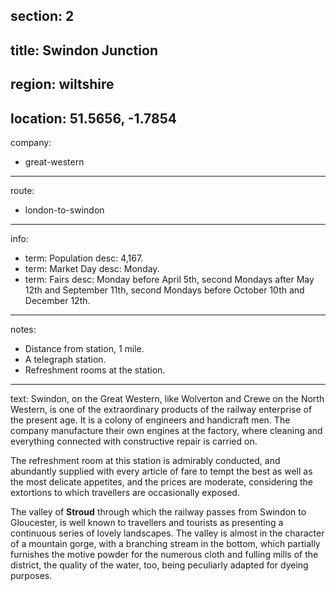 section: 2
----
title: Swindon Junction
----
region: wiltshire
----
location: 51.5656, -1.7854
----
company:
- great-western
----
route:
- london-to-swindon
----
info:
- term: Population
  desc: 4,167.
- term: Market Day
  desc: Monday.
- term: Fairs
  desc: Monday before April 5th, second Mondays after May 12th and September 11th, second Mondays before October 10th and December 12th.
----
notes:
- Distance from station, 1 mile.
- A telegraph station.
- Refreshment rooms at the station.
----
text: Swindon, on the Great Western, like Wolverton and Crewe on the North Western, is one of the extraordinary products of the railway enterprise of the present age. It is a colony of engineers and handicraft men. The company manufacture their own engines at the factory, where cleaning and everything connected with constructive repair is carried on.

The refreshment room at this station is admirably conducted, and abundantly supplied with every article of fare to tempt the best as well as the most delicate appetites, and the prices are moderate, considering the extortions to which travellers are occasionally exposed.

The valley of **Stroud** through which the railway passes from Swindon to Gloucester, is well known to travellers and tourists as presenting a continuous series of lovely landscapes. The valley is almost in the character of a mountain gorge, with a branching stream in the bottom, which partially furnishes the motive powder for the numerous cloth and fulling mills of the district, the quality of the water, too, being peculiarly adapted for dyeing purposes.
